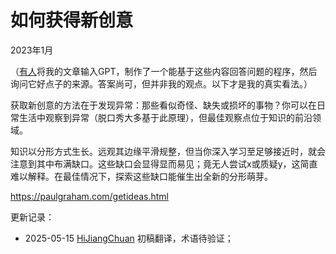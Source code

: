 


# 如何获得新创意

2023年1月

（[有人](https://twitter.com/stef/status/1617222428727586816)将我的文章输入GPT，制作了一个能基于这些内容回答问题的程序，然后询问它好点子的来源。答案尚可，但并非我的观点。以下才是我的真实看法。）

获取新创意的方法在于发现异常：那些看似奇怪、缺失或损坏的事物？你可以在日常生活中观察到异常（脱口秀大多基于此原理），但最佳观察点位于知识的前沿领域。

知识以分形方式生长。远观其边缘平滑规整，但当你深入学习至足够接近时，就会注意到其中布满缺口。这些缺口会显得显而易见；竟无人尝试x或质疑y，这简直难以解释。在最佳情况下，探索这些缺口能催生出全新的分形萌芽。

https://paulgraham.com/getideas.html



更新记录：
- 2025-05-15 [HiJiangChuan](https://hijiangchuan.com) 初稿翻译，术语待验证；
